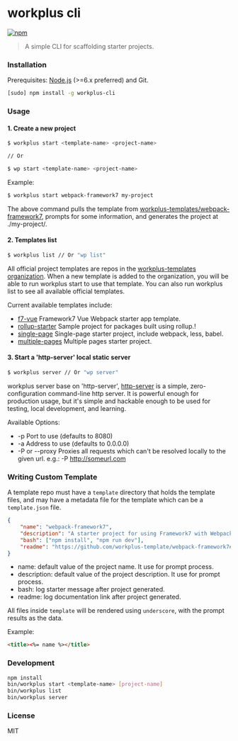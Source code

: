 # workplus cli

[![npm](https://img.shields.io/npm/v/workplus-cli.svg?maxAge=2592000?style=flat-square)]()

> A simple CLI for scaffolding starter projects.

### Installation

Prerequisites: [Node.js](https://nodejs.org/en/) (>=6.x preferred) and Git.

```bash
[sudo] npm install -g workplus-cli
```

### Usage

#### 1. Create a new project

```bash
$ workplus start <template-name> <project-name>

// Or

$ wp start <template-name> <project-name>
```

Example:

```bash
$ workplus start webpack-framework7 my-project
```

The above command pulls the template from [workplus-templates/webpack-framework7](https://github.com/workplus-templates/webpack-framework7), prompts for some information, and generates the project at ./my-project/.

#### 2. Templates list

```bash
$ workplus list // Or "wp list"
```

All official project templates are repos in the [workplus-templates organization](https://github.com/workplus-templates). When a new template is added to the organization, you will be able to run workplus start <template-name> <project-name> to use that template. You can also run workplus list to see all available official templates.

Current available templates include:

* [f7-vue](https://github.com/workplus-templates/f7-vue) Framework7 Vue Webpack starter app template.
* [rollup-starter](https://github.com/workplus-templates/rollup-starter) Sample project for packages built using rollup.!
* [single-page](https://github.com/workplus-templates/single-page) Single-page starter project, include webpack, less, babel.
* [multiple-pages](https://github.com/workplus-templates/multiple-pages) Multiple pages starter project.


#### 3. Start a 'http-server' local static server

```bash
$ workplus server // Or "wp server"
```

workplus server base on 'http-server', [http-server](https://github.com/indexzero/http-server) is a simple, zero-configuration command-line http server. It is powerful enough for production usage, but it's simple and hackable enough to be used for testing, local development, and learning.

Available Options:

* -p Port to use (defaults to 8080)
* -a Address to use (defaults to 0.0.0.0)
* -P or --proxy Proxies all requests which can't be resolved locally to the given url. e.g.: -P http://someurl.com

### Writing Custom Template

A template repo must have a `template` directory that holds the template files, and may have a metadata file for the template which can be a `template.json` file.

```json
{
    "name": "webpack-framework7",
    "description": "A starter project for using Framework7 with Webpack via Babel!",
    "bash": ["npm install", "npm run dev"],
    "readme": "https://github.com/workplus-template/webpack-framework7#readme"
}
```

* name: default value of the project name. It use for prompt process.
* description: default value of the project description. It use for prompt process.
* bash: log starter message after project generated.
* readme: log documentation link after project generated.

All files inside `template` will be rendered using `underscore`, with the prompt results as the data.

Example:

```html
<title><%= name %></title>
```
### Development

```bash
npm install
bin/workplus start <template-name> [project-name]
bin/workplus list
bin/workplus server
```

### License

MIT
